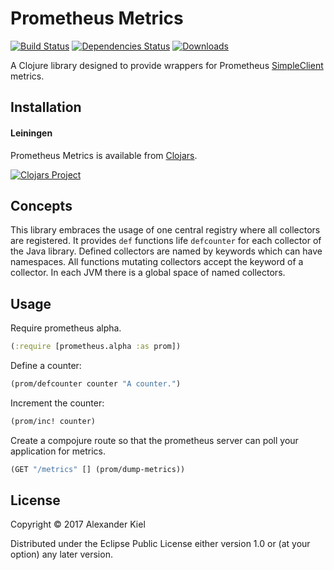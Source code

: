 # Prometheus Metrics

[![Build Status](https://travis-ci.org/alexanderkiel/prom-metrics.svg?branch=master)](https://travis-ci.org/alexanderkiel/prom-metrics)
[![Dependencies Status](https://versions.deps.co/alexanderkiel/prom-metrics/status.svg)](https://versions.deps.co/alexanderkiel/prom-metrics)
[![Downloads](https://versions.deps.co/alexanderkiel/prom-metrics/downloads.svg)](https://versions.deps.co/alexanderkiel/prom-metrics)

A Clojure library designed to provide wrappers for Prometheus [SimpleClient](https://github.com/prometheus/client_java) metrics.

## Installation

#### Leiningen

Prometheus Metrics is available from [Clojars](https://clojars.org/prom-metrics/prom-metrics).

[![Clojars Project](http://clojars.org/prom-metrics/prom-metrics/latest-version.svg)](https://clojars.org/prom-metrics/prom-metrics)

## Concepts

This library embraces the usage of one central registry where all collectors are registered. It provides `def` functions life `defcounter` for each collector of the Java library. Defined collectors are named by keywords which can have namespaces. All functions mutating collectors accept the keyword of a collector. In each JVM there is a global space of named collectors.

## Usage

Require prometheus alpha.

```clojure
(:require [prometheus.alpha :as prom])
```

Define a counter:

```clojure
(prom/defcounter counter "A counter.")
```

Increment the counter:

```clojure
(prom/inc! counter)
```

Create a compojure route so that the prometheus server can poll your application for metrics.

```clojure
(GET "/metrics" [] (prom/dump-metrics))
```

## License

Copyright © 2017 Alexander Kiel

Distributed under the Eclipse Public License either version 1.0 or (at
your option) any later version.
